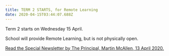```yaml
---
title: TERM 2 STARTS, for Remote Learning
date: 2020-04-15T03:44:07.688Z
---
```

Term 2 starts on Wednesday 15 April.  

School will provide Remote Learning, but is not physically open.  

[Read the Special Newsletter by The Principal, Martin McAllen, 13 April 2020.](https://res.cloudinary.com/whanganuihigh/image/upload/v1586783283/newsletters/SPECIAL_NEWSLETTER.Remote_Learning_-_Term_2.pdf)